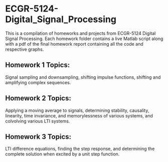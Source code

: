 # ECGR-5124-Digital_Signal_Processing
This is a compilation of homeworks and projects from ECGR-5124 Digital Signal Processing. Each homework folder contains a live Matlab script along with a pdf of the final homework report containing all the code and respective graphs.

## Homework 1 Topics:
Signal sampling and downsampling, shifting impulse functions, shifting and amplifying complex sequences. 

## Homework 2 Topics:
Applying a moving average to signals, determining stability, causality, linearity, time invariance, and memorylessness of various systems, and colvolving various LTI systems. 

## Homework 3 Topics:
LTI difference equations, finding the step response, and determining the complete solution when excited by a unit step function.
